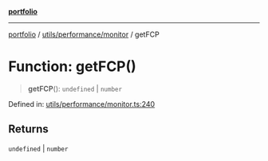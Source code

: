 [**portfolio**](../../../../README.md)

***

[portfolio](../../../../modules.md) / [utils/performance/monitor](../README.md) / getFCP

# Function: getFCP()

> **getFCP**(): `undefined` \| `number`

Defined in: [utils/performance/monitor.ts:240](https://github.com/tnorlund/Portfolio/blob/48f1609a0d582c1e2af709d688e3e37b06cdaa4a/portfolio/utils/performance/monitor.ts#L240)

## Returns

`undefined` \| `number`
